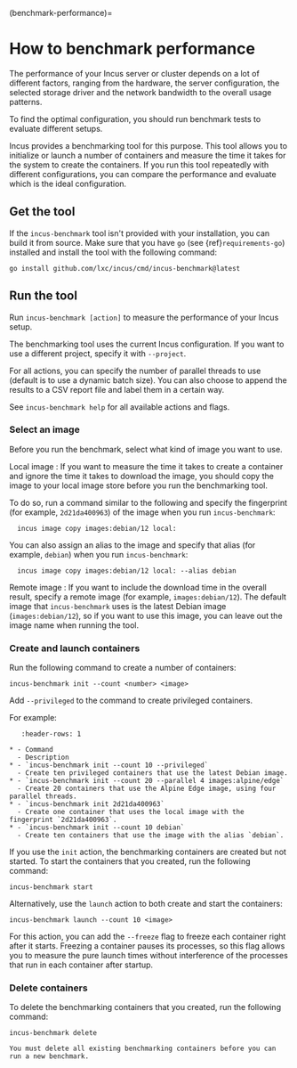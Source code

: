 (benchmark-performance)=
# How to benchmark performance

The performance of your Incus server or cluster depends on a lot of different factors, ranging from the hardware, the server configuration, the selected storage driver and the network bandwidth to the overall usage patterns.

To find the optimal configuration, you should run benchmark tests to evaluate different setups.

Incus provides a benchmarking tool for this purpose.
This tool allows you to initialize or launch a number of containers and measure the time it takes for the system to create the containers.
If you run this tool repeatedly with different configurations, you can compare the performance and evaluate which is the ideal configuration.

## Get the tool

If the `incus-benchmark` tool isn't provided with your installation, you can build it from source.
Make sure that you have `go` (see {ref}`requirements-go`) installed and install the tool with the following command:

    go install github.com/lxc/incus/cmd/incus-benchmark@latest

## Run the tool

Run `incus-benchmark [action]` to measure the performance of your Incus setup.

The benchmarking tool uses the current Incus configuration.
If you want to use a different project, specify it with `--project`.

For all actions, you can specify the number of parallel threads to use (default is to use a dynamic batch size).
You can also choose to append the results to a CSV report file and label them in a certain way.

See `incus-benchmark help` for all available actions and flags.

### Select an image

Before you run the benchmark, select what kind of image you want to use.

Local image
: If you want to measure the time it takes to create a container and ignore the time it takes to download the image, you should copy the image to your local image store before you run the benchmarking tool.

  To do so, run a command similar to the following and specify the fingerprint (for example, `2d21da400963`) of the image when you run `incus-benchmark`:

      incus image copy images:debian/12 local:

  You can also assign an alias to the image and specify that alias (for example, `debian`) when you run `incus-benchmark`:

      incus image copy images:debian/12 local: --alias debian

Remote image
: If you want to include the download time in the overall result, specify a remote image (for example, `images:debian/12`).
  The default image that `incus-benchmark` uses is the latest Debian image (`images:debian/12`), so if you want to use this image, you can leave out the image name when running the tool.

### Create and launch containers

Run the following command to create a number of containers:

    incus-benchmark init --count <number> <image>

Add `--privileged` to the command to create privileged containers.

For example:

```{list-table}
   :header-rows: 1

* - Command
  - Description
* - `incus-benchmark init --count 10 --privileged`
  - Create ten privileged containers that use the latest Debian image.
* - `incus-benchmark init --count 20 --parallel 4 images:alpine/edge`
  - Create 20 containers that use the Alpine Edge image, using four parallel threads.
* - `incus-benchmark init 2d21da400963`
  - Create one container that uses the local image with the fingerprint `2d21da400963`.
* - `incus-benchmark init --count 10 debian`
  - Create ten containers that use the image with the alias `debian`.

```

If you use the `init` action, the benchmarking containers are created but not started.
To start the containers that you created, run the following command:

    incus-benchmark start

Alternatively, use the `launch` action to both create and start the containers:

    incus-benchmark launch --count 10 <image>

For this action, you can add the `--freeze` flag to freeze each container right after it starts.
Freezing a container pauses its processes, so this flag allows you to measure the pure launch times without interference of the processes that run in each container after startup.

### Delete containers

To delete the benchmarking containers that you created, run the following command:

    incus-benchmark delete

```{note}
You must delete all existing benchmarking containers before you can run a new benchmark.
```
